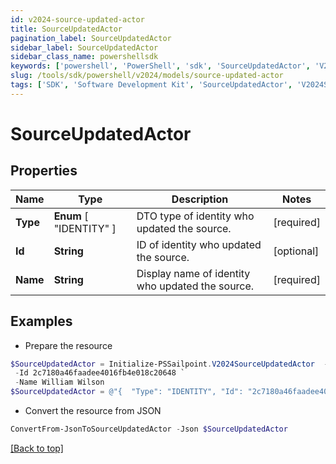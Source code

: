 ```yaml
---
id: v2024-source-updated-actor
title: SourceUpdatedActor
pagination_label: SourceUpdatedActor
sidebar_label: SourceUpdatedActor
sidebar_class_name: powershellsdk
keywords: ['powershell', 'PowerShell', 'sdk', 'SourceUpdatedActor', 'V2024SourceUpdatedActor'] 
slug: /tools/sdk/powershell/v2024/models/source-updated-actor
tags: ['SDK', 'Software Development Kit', 'SourceUpdatedActor', 'V2024SourceUpdatedActor']
---
```



# SourceUpdatedActor

## Properties

Name | Type | Description | Notes
------------ | ------------- | ------------- | -------------
**Type** |  **Enum** [  "IDENTITY" ] | DTO type of identity who updated the source. | [required]
**Id** | **String** | ID of identity who updated the source. | [optional] 
**Name** | **String** | Display name of identity who updated the source. | [required]

## Examples

- Prepare the resource
```powershell
$SourceUpdatedActor = Initialize-PSSailpoint.V2024SourceUpdatedActor  -Type IDENTITY `
 -Id 2c7180a46faadee4016fb4e018c20648 `
 -Name William Wilson
$SourceUpdatedActor = @"{  "Type": "IDENTITY", "Id": "2c7180a46faadee4016fb4e018c20648", "Name": "William Wilson" }"@
```

- Convert the resource from JSON
```powershell
ConvertFrom-JsonToSourceUpdatedActor -Json $SourceUpdatedActor
```


[[Back to top]](#) 


